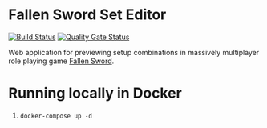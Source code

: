 # Fallen Sword Set Editor

[![Build Status](https://travis-ci.org/mjovanovic0/fsse-guide-parser.svg?branch=master)](https://travis-ci.org/mjovanovic0/fsse-guide-parser) [![Quality Gate Status](https://sonarcloud.io/api/project_badges/measure?project=com.fsse%3Afsse&metric=alert_status)](https://sonarcloud.io/dashboard?id=com.fsse%3Afsse)

Web application for previewing setup combinations in massively multiplayer role playing game [Fallen Sword](https://fallensword.com/).

# Running locally in Docker

1. `docker-compose up -d`
